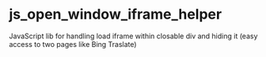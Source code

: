 js_open_window_iframe_helper
============================

JavaScript lib for handling load iframe within closable div and hiding it (easy access to two pages like Bing Traslate)

